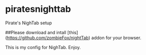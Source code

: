 # piratesnighttab
Pirate's NighTab setup

##Please download and intall [this] (https://github.com/zombieFox/nightTab) addon for your browser.

This is my config for NighTab. Enjoy.
